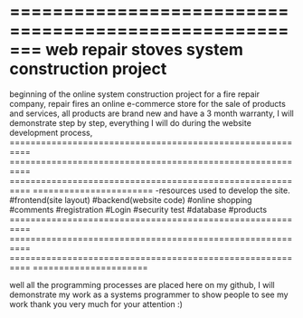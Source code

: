 =======================================================
web repair stoves system construction project
=======================================================
beginning of the online system construction project for a fire repair company, repair fires an online e-commerce store for the sale of products and services,
all products are brand new and have a 3 month warranty, I will demonstrate step by step, everything I will do during the website development process,
========================================================== ========================================================== ========================================================== =======================
-resources used to develop the site.
#frontend(site layout)
#backend(website code)
#online shopping
#comments
#registration
#Login
#security test
#database
#products
========================================================== ========================================================== ========================================================== ======================

well all the programming processes are placed here on my github, I will demonstrate my work as a systems programmer to show people to see my work
thank you very much for your attention :)
